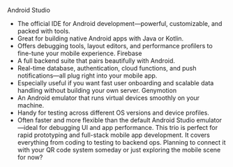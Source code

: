 
Android Studio
- The official IDE for Android development—powerful, customizable, and packed with tools.
- Great for building native Android apps with Java or Kotlin.
- Offers debugging tools, layout editors, and performance profilers to fine-tune your mobile experience.
 Firebase
- A full backend suite that pairs beautifully with Android.
- Real-time database, authentication, cloud functions, and push notifications—all plug right into your mobile app.
- Especially useful if you want fast user onboarding and scalable data handling without building your own server.
 Genymotion
- An Android emulator that runs virtual devices smoothly on your machine.
- Handy for testing across different OS versions and device profiles.
- Often faster and more flexible than the default Android Studio emulator—ideal for debugging UI and app performance.
This trio is perfect for rapid prototyping and full-stack mobile app development. It covers everything from coding to testing to backend ops. Planning to connect it with your QR code system someday or just exploring the mobile scene for now?
